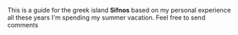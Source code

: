 This is a guide for the greek island **Sifnos** based on my personal experience all these years I'm spending my summer vacation. 
Feel free to send comments
